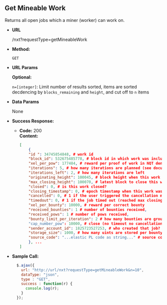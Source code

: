 **Get Mineable Work**
----
  Returns all open jobs which a miner (worker) can work on.

* **URL**

  /nxt?requestType=getMineableWork

* **Method:**

  `GET`
  
*  **URL Params**

   **Optional:**
 
   `n=[integer]`: Limit number of results sorted, items are sorted decdencing by `blocks_remaining` and `height`, and cut off to `n` items

* **Data Params**

  None

* **Success Response:**

  * **Code:** 200 <br />
    **Content:** 
    ```json
    [
        {
        "id ": 34745854848, # work id
        "block_id": 532675485778, # block id in which work was included
        "xel_per_pow": 177484, # reward per proof of work in NQT denomination
        "iterations": 5, # how many iterations are planned (see documentation)
        "iterations_left": 2, # how many iterations are left
        "originating_height": 100045, # block height when this work was included
        "max_closing_height": 100070, # latest block to close this work
        "closed": 0, # is this work closed?
        "closing_timestamp": 0, # epoch timestamp when this work was closed (0 is not yet)
        "cancelled": 0, # 1 if the user triggered the cancellation manually
        "timedout": 0, # 1 if the job timed out (reached max closing height)
        "xel_per_bounty": 10000, # reward per correct bounty
        "received_bounties": 1 # number of bounties received,
        "received_pows": 1 # number of pows received,
        "bounty_limit_per_iteration": 2 # how many bounties are grouped to one iteration (check documentation)
        "cap_number_pow": 10000, # close (no timeout no cancellation) job after limit of pows is reached
        "sender_account_id": 1825723527253, # who created that job?
        "storage_size": 1000, # how many uints are stored per bounty per iteration? (check documentation)
        "source_code": "...elastic PL code as string..." # source code 
        }, ...
    ]
    ```


* **Sample Call:**

  ```javascript
    $.ajax({
      url: "http://url/nxt?requestType=getMineableWork&n=10",
      dataType: "json",
      type : "GET",
      success : function(r) {
        console.log(r);
      }
    });
  ```